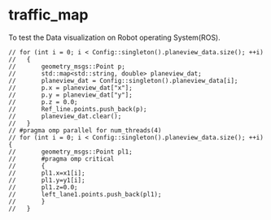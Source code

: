 # traffic_map
To test the Data visualization on Robot operating System(ROS).





    // for (int i = 0; i < Config::singleton().planeview_data.size(); ++i)
    //   {
    //       geometry_msgs::Point p;
    //       std::map<std::string, double> planeview_dat;
    //       planeview_dat = Config::singleton().planeview_data[i];
    //       p.x = planeview_dat["x"];
    //       p.y = planeview_dat["y"];
    //       p.z = 0.0;
    //       Ref_line.points.push_back(p);
    //       planeview_dat.clear();
    //   }
    // #pragma omp parallel for num_threads(4)
    // for (int i = 0; i < Config::singleton().planeview_data.size(); ++i){
    //       geometry_msgs::Point pl1;
    //       #pragma omp critical
    //       {
    //       pl1.x=x1[i];
    //       pl1.y=y1[i];
    //       pl1.z=0.0;
    //       left_lane1.points.push_back(pl1);
    //       }
    //   }
